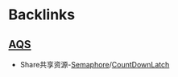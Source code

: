 
# Backlinks
## [AQS](<AQS.md>)
- Share共享资源-[Semaphore](<Semaphore.md>)/[CountDownLatch](<CountDownLatch.md>)

